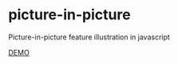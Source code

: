# picture-in-picture
Picture-in-picture feature illustration in javascript

[DEMO](https://mallandur-abhishek.github.io/picture-in-picture/)
